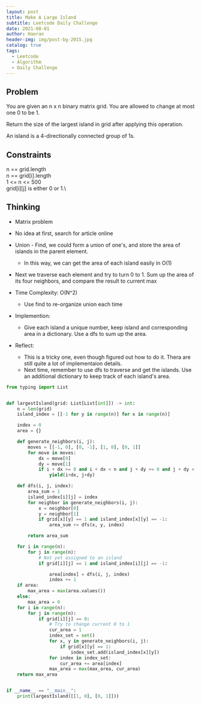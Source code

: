 ```yaml
---
layout: post
title: Make A Large Island
subtitle: Leetcode Daily Challenge
date: 2021-08-01
author: Haoran
header-img: img/post-bg-2015.jpg
catalog: true
tags: 
  - Leetcode
  - Algorithm
  - Daily Challenge
---
```



## Problem
You are given an n x n binary matrix grid. You are allowed to change at most one 0 to be 1.

Return the size of the largest island in grid after applying this operation.

An island is a 4-directionally connected group of 1s.

## Constraints
n == grid.length\
n == grid[i].length\
1 <= n <= 500\
grid[i][j] is either 0 or 1.\

## Thinking
* Matrix problem

* No idea at first, search for article online

* Union - Find, we could form a union of one's, and store the area of islands in the parent element.
    * In this way, we can get the area of each island easily in O(1)

* Next we traverse each element and try to turn 0 to 1. Sum up the area of its four neighbors, and compare the result to current max

* Time Complexity: O(N^2)
    * Use find to re-organize union each time

* Implemention:
    * Give each island a unique number, keep island and corresponding area in a dictionary. Use a dfs to sum up the area.

* Reflect:
    * This is a tricky one, even though figured out how to do it. Thera are still quite a lot of implementaion details.
    * Next time, remember to use dfs to traverse and get the islands. Use an additional dictionary to keep track of each island's area.

```python
from typing import List


def largestIsland(grid: List[List[int]]) -> int:
    n = len(grid)
    island_index = [[-1 for y in range(n)] for x in range(n)]

    index = 0
    area = {}

    def generate_neighbors(i, j):
        moves = [[-1, 0], [0, -1], [1, 0], [0, 1]]
        for move in moves:
            dx = move[0]
            dy = move[1]
            if i + dx >= 0 and i + dx < n and j + dy >= 0 and j + dy < n:
                yield(i+dx, j+dy)

    def dfs(i, j, index):
        area_sum = 1
        island_index[i][j] = index
        for neighbor in generate_neighbors(i, j):
            x = neighbor[0]
            y = neighbor[1]
            if grid[x][y] == 1 and island_index[x][y] == -1:
                area_sum += dfs(x, y, index)

        return area_sum

    for i in range(n):
        for j in range(n):
            # Not yet assigned to an island
            if grid[i][j] == 1 and island_index[i][j] == -1:

                area[index] = dfs(i, j, index)
                index += 1
    if area:
        max_area = max(area.values())
    else:
        max_area = 0
    for i in range(n):
        for j in range(n):
            if grid[i][j] == 0:
                # Try to change current 0 to 1
                cur_area = 1
                index_set = set()
                for x, y in generate_neighbors(i, j):
                    if grid[x][y] == 1:
                        index_set.add(island_index[x][y])
                for index in index_set:
                    cur_area += area[index]
                max_area = max(max_area, cur_area)
    return max_area


if __name__ == "__main__":
    print(largestIsland([[1, 0], [0, 1]]))
```